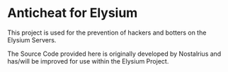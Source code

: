 # Anticheat for Elysium
This project is used for the prevention of hackers and botters on the Elysium Servers.

The Source Code provided here is originally developed by Nostalrius and has/will be improved for use within the Elysium Project.
